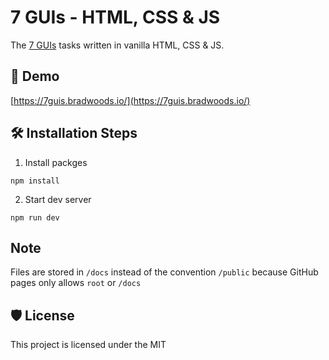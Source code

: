 # 7 GUIs - HTML, CSS & JS

The [7 GUIs](https://eugenkiss.github.io/7guis/) tasks written in vanilla HTML, CSS &amp; JS.

## 🚀 Demo

[https://7guis.bradwoods.io/](https://7guis.bradwoods.io/)

## 🛠️ Installation Steps

1. Install packges

```
npm install
```

2. Start dev server

```
npm run dev
```

## Note

Files are stored in `/docs` instead of the convention `/public` because GitHub pages only allows `root` or `/docs`

## 🛡️ License

This project is licensed under the MIT
